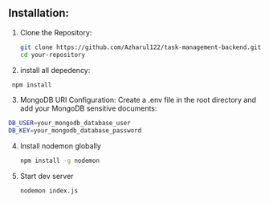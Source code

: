 

## Installation:

1. Clone the Repository:

   ```bash
   git clone https://github.com/Azharul122/task-management-backend.git
   cd your-repository

2. install all depedency:
```bash
 npm install
```

3. MongoDB URI Configuration:
Create a .env file in the root directory and add your MongoDB sensitive documents:
```bash
DB_USER=your_mongodb_database_user
DB_KEY=your_mongodb_database_password

   ```
4. Install nodemon globally
   ```bash
   npm install -g nodemon
   ```
5. Start dev server
   ```bash
   nodemon index.js
```
